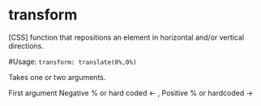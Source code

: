 # transform
[CSS] function that repositions an element in horizontal and/or vertical directions.

#Usage:
`transform: translate(0%,0%)`

Takes one or two arguments. 

First argument  Negative % or hard coded <- , Positive % or hardcoded ->